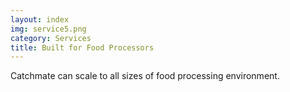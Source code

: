 ```yaml
---
layout: index
img: service5.png
category: Services
title: Built for Food Processors
---
```

Catchmate can scale to all sizes of food processing environment.
